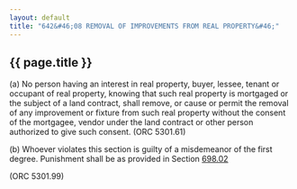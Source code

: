 ---
layout: default 
title: "642&#46;08 REMOVAL OF IMPROVEMENTS FROM REAL PROPERTY&#46;"---

{{ page.title }}
----------------

​(a) No person having an interest in real property, buyer, lessee,
tenant or occupant of real property, knowing that such real property is
mortgaged or the subject of a land contract, shall remove, or cause or
permit the removal of any improvement or fixture from such real property
without the consent of the mortgagee, vendor under the land contract or
other person authorized to give such consent. (ORC 5301.61)

​(b) Whoever violates this section is guilty of a misdemeanor of the
first degree. Punishment shall be as provided in Section
[698.02](38e2f631.html)

(ORC 5301.99)
